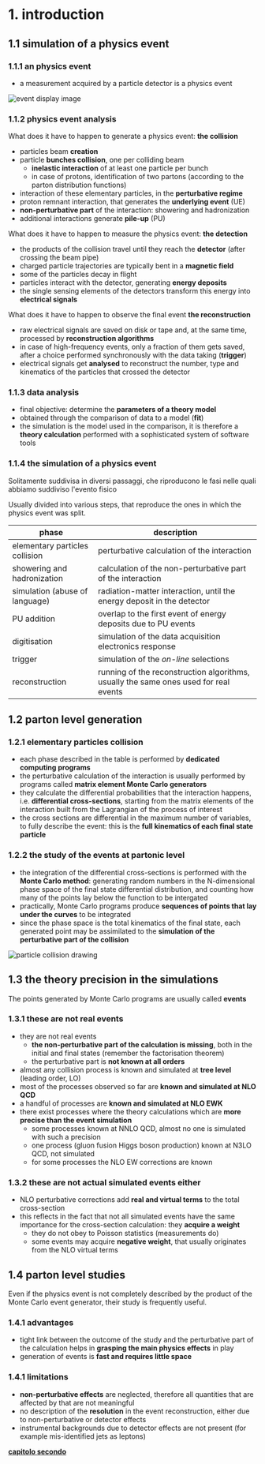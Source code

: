 # 1. introduction

## 1.1 simulation of a physics event

### 1.1.1 an physics event

  * a measurement acquired by a particle detector is a physics event

  ![event display image](https://cds.cern.ch/record/2713462/files/VVVEventDisplays.001.jpeg?subformat=icon-640)

### 1.1.2 physics event analysis

What does it have to happen to generate a physics event: **the collision**

  * particles beam **creation**
  * particle **bunches collision**, one per colliding beam
    * **inelastic interaction** of at least one particle per bunch
    * in case of protons, identification of two partons
      (according to the parton distribution functions)
  * interaction of these elementary particles, in the **perturbative regime**
  * proton remnant interaction, that generates the **underlying event** (UE)
  * **non-perturbative part** of the interaction: showering and hadronization
  * additional interactions generate **pile-up** (PU)

What does it have to happen to measure the physics event: **the detection**

  * the products of the collision travel until they reach the **detector**
    (after crossing the beam pipe)
  * charged particle trajectories are typically bent in a **magnetic field**
  * some of the particles decay in flight
  * particles interact with the detector, generating **energy deposits**
  * the single sensing elements of the detectors transform this energy
    into **electrical signals**

What does it have to happen to observe the final event **the reconstruction**

  * raw electrical signals are saved on disk or tape and,
    at the same time, processed by **reconstruction algorithms**
  * in case of high-frequency events,
    only a fraction of them gets saved,
    after a choice performed synchronously with the data taking (**trigger**)
  * electrical signals get **analysed** to reconstruct the number, type and
    kinematics of the particles that crossed the detector

### 1.1.3 data analysis

  * final objective: determine the **parameters of a theory model**
  * obtained through the comparison of data to a model (**fit**)
  * the simulation is the model used in the comparison,
    it is therefore a **theory calculation** performed with a sophisticated
    system of software tools

### 1.1.4 the simulation of a physics event

Solitamente suddivisa in diversi passaggi, che riproducono le fasi nelle quali abbiamo suddiviso l'evento fisico

Usually divided into various steps, that reproduce the ones in which
the physics event was split.

| phase | description |
| ---  | -------- |
| elementary particles collision | perturbative calculation of the interaction |
| showering and hadronization | calculation of the non-perturbative part of the interaction |
| simulation (abuse of language) | radiation-matter interaction, until the energy deposit in the detector |
| PU addition | overlap to the first event of energy deposits due to PU events |
| digitisation | simulation of the data acquisition electronics response |
| trigger | simulation of the *on-line* selections |
| reconstruction | running of the reconstruction algorithms, usually the same ones used for real events |

## 1.2 parton level generation

### 1.2.1 elementary particles collision

  * each phase described in the table is performed by
    **dedicated computing programs**
  * the perturbative calculation of the interaction is usually performed
    by programs called **matrix element Monte Carlo generators**
  * they calculate the differential probabilities that the interaction happens,
    i.e. **differential cross-sections**,
    starting from the matrix elements of the interaction
    built from the Lagrangian of the process of interest
  * the cross sections are differential in the maximum number of variables,
    to fully describe the event:
    this is the **full kinematics of each final state particle**

### 1.2.2 the study of the events at partonic level

  * the integration of the differential cross-sections is performed
    with the **Monte Carlo method**:
    generating random numbers in the N-dimensional phase space
    of the final state differential distribution,
    and counting how many of the points lay below the function to be intergated
  * practically,
    Monte Carlo programs produce
    **sequences of points that lay under the curves**  to be integrated
  * since the phase space is the total kinematics of the final state,
    each generated point may be assimilated to the
    **simulation of the perturbative part of the collision**

![particle collision drawing](https://www.hep.lu.se/delphi/images/twophot_col.gif)

## 1.3 the theory precision in the simulations

The points generated by Monte Carlo programs are usually called **events**

### 1.3.1 these are not real events

  * they are not real events
    * **the non-perturbative part of the calculation is missing**,
      both in the initial and final states
      (remember the factorisation theorem)
    * the perturbative part is **not known at all orders**
  * almost any collision process is known and simulated at **tree level**
    (leading order, LO)
  * most of the processes observed so far are
    **known and simulated at NLO QCD**
  * a handful of processes are **known and simulated at NLO EWK**
  * there exist processes where the theory calculations
    which are **more precise than the event simulation**
    * some processes known at NNLO QCD,
      almost no one is simulated with such a precision
    * one process (gluon fusion Higgs boson production)
      known at N3LO QCD, not simulated
    * for some processes the NLO EW corrections are known

### 1.3.2 these are not actual simulated events either

  * NLO perturbative corrections add **real and virtual terms**
    to the total cross-section
  * this reflects in the fact that not all simulated events have the same
    importance for the cross-section calculation:
    they **acquire a weight**
    * they do not obey to Poisson statistics (measurements do)
    * some events may acquire **negative weight**,
      that usually originates from the NLO virtual terms

## 1.4 parton level studies

Even if the physics event is not completely described
by the product of the Monte Carlo event generator,
their study is frequently useful.

### 1.4.1 advantages

  * tight link between the outcome of the study
    and the perturbative part of the calculation
    helps in **grasping the main physics effects** in play
  * generation of events is **fast and requires little space**

### 1.4.1 limitations

  * **non-perturbative effects** are neglected,
    therefore all quantities that are affected by that
    are not meaningful
  * no description of the **resolution** in the event reconstruction,
    either due to non-perturbative or detector effects
  * instrumental backgrounds due to detector effects are not present
    (for example mis-identified jets as leptons)

[**capitolo secondo**](02_mg.md)
